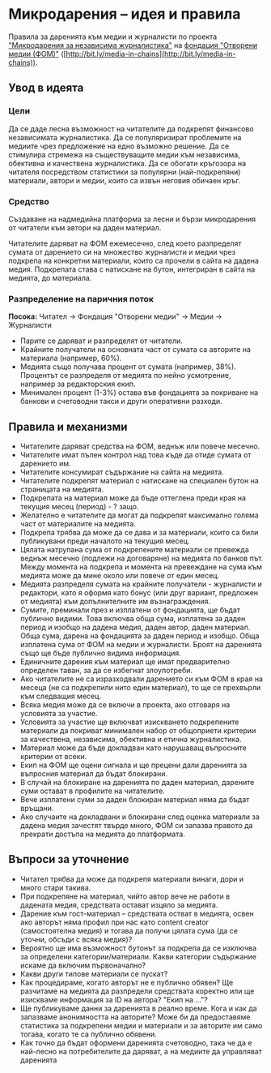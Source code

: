# Микродарения – идея и правила

Правила за даренията към медии и журналисти по проекта ["Микродарения за независима журналистика"](http://openmedia.bg/blog/medii-v-okovi/) на [фондация "Отворени медии (ФОМ)"](http://openmedia.bg/) ([http://bit.ly/media-in-chains](http://bit.ly/media-in-chains)).

## Увод в идеята

### Цели

Да се даде лесна възможност на читателите да подкрепят финансово независимата журналистика. Да се популяризират проблемите на медиите чрез предложение на едно възможно решение. Да се стимулира стремежа на съществуващите медии към независима, обективна и качествена журналистика. Да се обогати кръгозора на читателя посредством статистики за популярни (най-подкрепяни) материали, автори и медии, които са извън неговия обичаен кръг.

### Средство

Създаване на надмедийна платформа за лесни и бързи микродарения от читатели към автори на даден материал.

Читателите даряват на ФОМ ежемесечно, след което разпределят сумата от дарението си на множество журналисти и медии чрез подкрепа на конкретни материали, които са прочели в сайта на дадена медия. Подкрепата става с натискане на бутон, интегриран в сайта на медията, до материала.

### Разпределение на паричния поток

**Посока:** Читател → Фондация "Отворени медии" → Медии → Журналисти

- Парите се даряват и разпределят от читатели.
- Крайните получатели на основната част от сумата са авторите на материала (например, 60%).
- Медията също получава процент от сумата (например, 38%). Процентът се разпределя от медията по нейно усмотрение, например за редакторския екип.
- Минимален процент (1-3%) остава във фондацията за покриване на банкови и счетоводни такси и други оперативни разходи.

## Правила и механизми

- Читателите даряват средства на ФОМ, веднъж или повече месечно.
- Читателите имат пълен контрол над това къде да отиде сумата от дарението им.
- Читателите консумират съдържание на сайта на медията.
- Читателите подкрепят материал с натискане на специален бутон на страницата на медията.
- Подкрепата на материал може да бъде оттеглена преди края на текущия месец (период) - ? защо.
- Желателно е читателите да могат да подкрепят максимално голяма част от материалите на медията.
- Подкрепа трябва да може да се дава и за материали, които са били публикувани преди началото на текущия месец.
- Цялата натрупана сума от подкрепените материали се превежда веднъж месечно (подлежи на договаряне) на медията по банков път. Между момента на подкрепа и момента на превеждане на сума към медията може да мине около или повече от един месец.
- Медията разпределя сумата на крайните получатели - журналисти и редактори, като я оформя като бонус (или друг вариант, предложен от медията) към допълнителните им възнаграждения.
- Сумите, преминали през и изплатени от фондацията, ще бъдат публично видими. Това включва обща сума, изплатена за даден период и изобщо на дадена медия, даден автор, даден материал. Обща сума, дарена на фондацията за даден период и изобщо. Обща изплатена сума от ФОМ на медии и журналисти. Броят на даренията също ще бъде публично видима информация.
- Единичните дарения към материал ще имат предварително определен таван, за да се избегнат злоупотреби.
- Ако читателите не са изразходвали дарението си към ФОМ в края на месеца (не са подкрепили нито един материал), то ще се прехвърли към следващия месец.
- Всяка медия може да се включи в проекта, ако отговаря на условията за участие.
- Условията за участие ще включват изискването подкрепените материали да покриват минимален набор от общоприети критерии за качествена, независима, обективна и етична журналистика.
- Материал може да бъде докладван като нарушаващ въпросните критерии от всеки.
- Екип на ФОМ ще оцени сигнала и ще прецени дали даренията за въпросния материал да бъдат блокирани.
- В случай на блокиране на даренията по даден материал, дарените суми остават в профилите на читателите.
- Вече изплатени суми за даден блокиран материал няма да бъдат връщани.
- Ако случаите на докладвани и блокирани след оценка материали за дадена медия зачестят твърде много, ФОМ си запазва правото да прекрати достъпа на медията до платформата.

## Въпроси за уточнение

- Читател трябва да може да подкрепя материали винаги, дори и много стари такива.
- При подкрепяне на материал, чийто автор вече не работи в дадената медия, средствата остават изцяло за медията.
- Дарение към гост-материал – средствата остват в медията, освен ако авторът няма профил при нас като content creator (самостоятелна медия) и тогава да получи цялата сума (да се уточни, обсъди с всяка медия)?
- Вероятно ще има възможност бутонът за подкрепа да се изключва за определени категории/материали. Какви категории съдържание искаме да включим първоначално?
- Какви други типове материали се пускат?
- Как процедираме, когато авторът не е публично обявен? Ще разчитаме на медията да разпредели средствата коректно или ще изискваме информация за ID на автора? "Екип на ..."?
- Ще публикуваме данни за даренията в реално време. Кога и как да запазваме анонимността на авторите? Може би да предоставяме статистика за подкрепени медии и материали и за авторите им само тогава, когато те са публично обявени.
- Как точно да бъдат оформени даренията счетоводно, така че да е най-лесно на потребителите да даряват, а на медиите да управляват даренията
